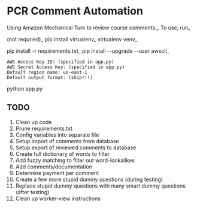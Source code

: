# PCR Comment Automation

Using Amazon Mechanical Turk to review course comments._
To use, run_

(not requried)_
pip install virtualenv_
virtualenv venv_

pip install -r requirements.txt_
pip install --upgrade --user awscli_

	AWS Access Key ID: (specified in app.py)
	AWS Secret Access Key: (specified in app.py)
	Default region name: us-east-1
	Default output format: (skip!!!)

python app.py


## TODO

1. Clean up code
2. Prune requirements.txt
3. Config variables into separate file
4. Setup import of comments from database
5. Setup export of reviewed comments to database
6. Create full dictionary of words to filter
7. Add fuzzy matching to filter out word-lookalikes
8. Add comments/documentation
9. Determine payment per comment
10. Create a few more stupid dummy questions (during testing)
11. Replace stupid dummy questions with many smart dummy questions (after testing)
12. Clean up worker-view instructions
